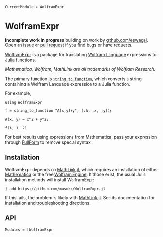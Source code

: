 ```@meta
CurrentModule = WolframExpr
```

# WolframExpr
__Incomplete work in progress__ building on work by [github.com/eswagel](https://github.com/AmplitudeGravity/usingMathLink/blob/06c6ddf6c8c133a832a25156d61d8c356e232e96/useMathLink.ipynb).
Open an [issue](https://github.com/musoke/WolframExpr.jl/issues/new/choose) or [pull request](https://github.com/musoke/WolframExpr.jl/compare) if you find bugs or have requests.

[WolframExpr](https://github.com/musoke/WolframExpr.jl) is a package for translating [Wolfram Language](https://www.wolfram.com/language/) expressions to [Julia](https://julialang.org/) functions.

_Mathematica, Wolfram, MathLink are all trademarks of Wolfram Research._

The primary function is [`string_to_function`](@ref), which converts a string containing a Wolfram Language expression to a Julia function.

For example,
```@repl
using WolframExpr

f = string_to_function("A[x,y]+y", [:A, :x, :y]);

A(x, y) = x^2 + y^2;

f(A, 1, 2)
```

For best results using expressions from Mathematica, pass your expression through [FullForm](https://reference.wolfram.com/language/ref/FullForm.html) to remove special syntax.


## Installation

WolframExpr depends on [MathLink.jl](https://github.com/JuliaInterop/MathLink.jl), which requires an installation of either [Mathematica](http://www.wolfram.com/mathematica/) or the free [Wolfram Engine](https://www.wolfram.com/engine/).
If those exist, the usual Julia installation methods will install WolframExpr:
```repl
] add https://github.com/musoke/WolframExpr.jl
```

If this fails, the problem is likely with [MathLink.jl](https://github.com/JuliaInterop/MathLink.jl).
See its documentation for installation and troubleshooting directions.


## API

```@autodocs
Modules = [WolframExpr]
```
